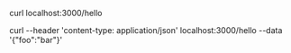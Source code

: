 curl localhost:3000/hello

curl --header 'content-type: application/json' localhost:3000/hello --data '{"foo":"bar"}'


